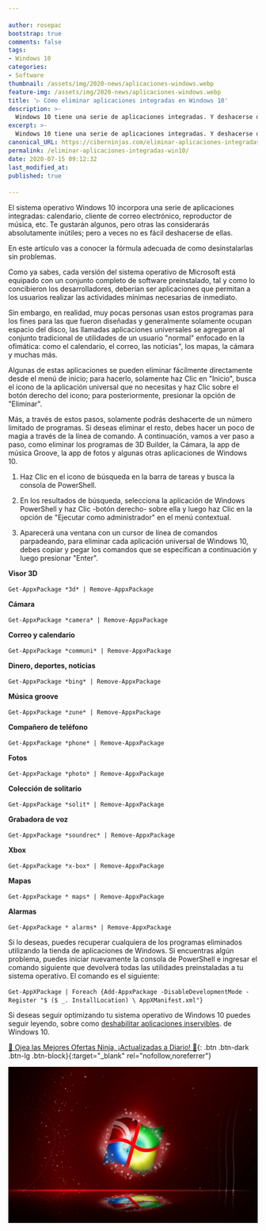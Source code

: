 ```yaml
---

author: rosepac
bootstrap: true
comments: false
tags:
- Windows 10
categories:
- Software
thumbnail: /assets/img/2020-news/aplicaciones-windows.webp
feature-img: /assets/img/2020-news/aplicaciones-windows.webp
title: '▷ Cómo eliminar aplicaciones integradas en Windows 10'
description: >-
  Windows 10 tiene una serie de aplicaciones integradas. Y deshacerse de ellos no es tan simple. Este método lo ayudará a desinstalar aplicaciones integradas en Windows 10.
excerpt: >-
  Windows 10 tiene una serie de aplicaciones integradas. Y deshacerse de ellos no es tan simple. Este método lo ayudará a desinstalar aplicaciones integradas en Windows 10.
canonical_URL: https://ciberninjas.com/eliminar-aplicaciones-integradas-win10/
permalink: /eliminar-aplicaciones-integradas-win10/
date: 2020-07-15 09:12:32
last_modified_at: 
published: true

---
```


El sistema operativo Windows 10 incorpora una serie de aplicaciones integradas: calendario, cliente de correo electrónico, reproductor de música, etc. Te gustarán algunos, pero otras las considerarás absolutamente inútiles; pero a veces no es fácil deshacerse de ellas.

En este artículo vas a conocer la fórmula adecuada de como desinstalarlas sin problemas.

Como ya sabes, cada versión del sistema operativo de Microsoft está equipado con un conjunto completo de software preinstalado, tal y como lo concibieron los desarrolladores, deberían ser aplicaciones que permitan a los usuarios realizar las actividades mínimas necesarias de inmediato.

Sin embargo, en realidad, muy pocas personas usan estos programas para los fines para las que fueron diseñadas y generalmente solamente ocupan espacio del disco, las llamadas aplicaciones universales se agregaron al conjunto tradicional de utilidades de un usuario "normal" enfocado en la ofimática: como el calendario, el correo, las noticias", los mapas, la cámara y muchas más.

Algunas de estas aplicaciones se pueden eliminar fácilmente directamente desde el menú de inicio; para hacerlo, solamente haz Clic en "Inicio", busca el icono de la aplicación universal que no necesitas y haz Clic sobre el botón derecho del icono; para posteriormente, presionar la opción de "Eliminar".

Más, a través de estos pasos, solamente podrás deshacerte de un número limitado de programas. Si deseas eliminar el resto, debes hacer un poco de magia a través de la línea de comando. A continuación, vamos a ver paso a paso, como eliminar los programas de 3D Builder, la Cámara, la app de música Groove, la app de fotos y algunas otras aplicaciones de Windows 10.

1. Haz Clic en el icono de búsqueda en la barra de tareas y busca la consola de PowerShell.

2. En los resultados de búsqueda, selecciona la aplicación de Windows PowerShell y haz Clic -botón derecho- sobre ella y luego haz Clic en la opción de "Ejecutar como administrador" en el menú contextual.

3. Aparecerá una ventana con un cursor de línea de comandos parpadeando, para eliminar cada aplicación universal de Windows 10, debes copiar y pegar los comandos que se especifican a continuación y luego presionar "Enter".

**Visor 3D**

`Get-AppxPackage *3d* | Remove-AppxPackage`

**Cámara**

`Get-AppxPackage *camera* | Remove-AppxPackage`

**Correo y calendario**

`Get-AppxPackage *communi* | Remove-AppxPackage`

**Dinero, deportes, noticias**

`Get-AppxPackage *bing* | Remove-AppxPackage`

**Música groove**

`Get-AppxPackage *zune* | Remove-AppxPackage`

**Compañero de teléfono**

`Get-AppxPackage *phone* | Remove-AppxPackage`

**Fotos**

`Get-AppxPackage *photo* | Remove-AppxPackage`

**Colección de solitario**

`Get-AppxPackage *solit* | Remove-AppxPackage`

**Grabadora de voz**

`Get-AppxPackage *soundrec* | Remove-AppxPackage`

**Xbox**

`Get-AppxPackage *x-box* | Remove-AppxPackage`

**Mapas**

`Get-AppxPackage * maps* | Remove-AppxPackage`

**Alarmas**

`Get-AppxPackage * alarms* | Remove-AppxPackage`

Si lo deseas, puedes recuperar cualquiera de los programas eliminados utilizando la tienda de aplicaciones de Windows. Si encuentras algún problema, puedes iniciar nuevamente la consola de PowerShell e ingresar el comando siguiente que devolverá todas las utilidades preinstaladas a tu sistema operativo. El comando es el siguiente:

`Get-AppXPackage | Foreach {Add-AppxPackage -DisableDevelopmentMode -Register "$ ($ _. InstallLocation) \ AppXManifest.xml"}`

Si deseas seguir optimizando tu sistema operativo de Windows 10 puedes seguir leyendo, sobre como [deshabilitar aplicaciones inservibles](https://ciberninjas.com/8-componentes-eliminar-de-windows/). de Windows 10.

[🎁 Ojea las Mejores Ofertas Ninja, ¡Actualizadas a Diario! 🛒](https://www.amazon.es/shop/cibercursos){: .btn .btn-dark .btn-lg .btn-block}{:target="_blank" rel="nofollow,noreferrer"}

![Windows 10 tiene una serie de aplicaciones integradas. Y deshacerse de ellos no es tan simple. Este método lo ayudará a desinstalar aplicaciones integradas en Windows 10.](/assets/img/2020-news/aplicaciones-windows.webp "Windows 10 tiene una serie de aplicaciones integradas. Y deshacerse de ellos no es tan simple. Este método lo ayudará a desinstalar aplicaciones integradas en Windows 10.")